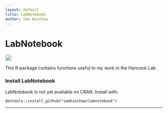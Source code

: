 ```yaml
---
layout: default
title: LabNotebook
author: Sam Hinshaw
---
```

# LabNotebook

<a href="https://travis-ci.org/samhinshaw/labnotebook">
  <img src="https://travis-ci.org/samhinshaw/labnotebook.svg?branch=master" alt="Build Status" style="height: 20px;"/>
</a>

This R package contains functions useful to my work in the Hancock Lab.

### Install LabNotebook

LabNotebook is not yet available on CRAN. Install with:
```
devtools::install_github("samhinshaw/labnotebook")
```


********
